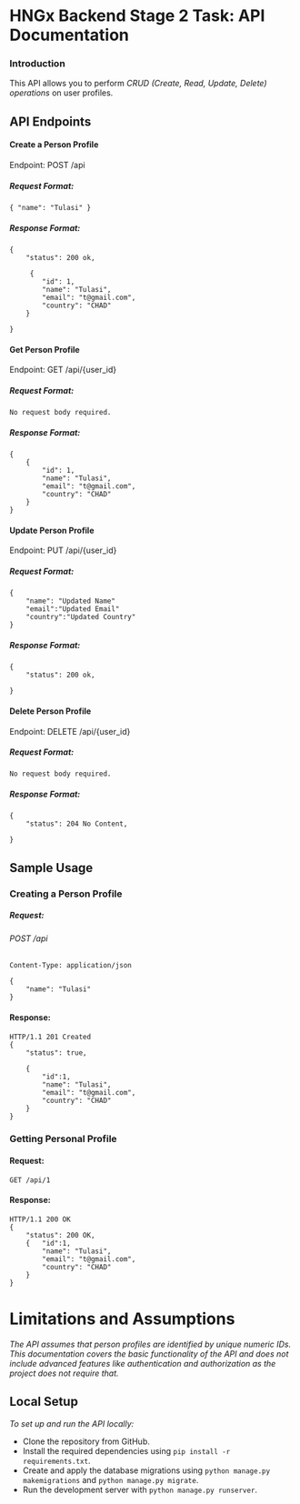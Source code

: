 # HNGx Backend Stage 2 Task: API Documentation

### Introduction

This API allows you to perform *CRUD (Create, Read, Update, Delete) operations* on user profiles.

## API Endpoints
#### Create a Person Profile
Endpoint: POST /api

##### Request Format:
`{
    "name": "Tulasi"
}`

##### Response Format:
    {
        "status": 200 ok,
       
         {
            "id": 1,
            "name": "Tulasi",
            "email": "t@gmail.com",
            "country": "CHAD"
        }

    }

#### Get Person Profile
Endpoint: GET /api/{user_id}

##### Request Format: 
`No request body required.`

##### Response Format:
    {
        {
            "id": 1,
            "name": "Tulasi",
            "email": "t@gmail.com",
            "country": "CHAD"
        }
    }

#### Update Person Profile
Endpoint: PUT /api/{user_id}

##### Request Format:
    {
        "name": "Updated Name"
        "email":"Updated Email"
        "country":"Updated Country"
    }

##### Response Format:
    {
        "status": 200 ok,
       
    }

#### Delete Person Profile
Endpoint: DELETE /api/{user_id}

##### Request Format: 
    No request body required.

##### Response Format:
    {
        "status": 204 No Content,
       
    }

## Sample Usage

### Creating a Person Profile
##### Request:

###### POST /api
    Content-Type: application/json

    {
        "name": "Tulasi"
    }

#### Response:
    HTTP/1.1 201 Created
    {
        "status": true,
       
        {
            "id":1,
            "name": "Tulasi",
            "email": "t@gmail.com",
            "country": "CHAD"
        }
    }

### Getting Personal Profile
#### Request:
`GET /api/1`
#### Response:
    HTTP/1.1 200 OK
    {
        "status": 200 OK,
        {   "id":1,
            "name": "Tulasi",
            "email": "t@gmail.com",
            "country": "CHAD"
        }
    }


# Limitations and Assumptions
*The API assumes that person profiles are identified by unique numeric IDs.
This documentation covers the basic functionality of the API and does not include advanced features like authentication and authorization as the project does not require that.*

## Local Setup

*To set up and run the API locally:*

- Clone the repository from GitHub.
- Install the required dependencies using `pip install -r requirements.txt`.
- Create and apply the database migrations using `python manage.py makemigrations` and `python manage.py migrate`.
- Run the development server with `python manage.py runserver`.

